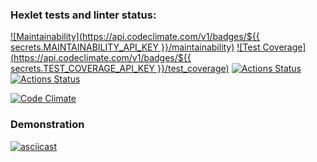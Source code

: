 ### Hexlet tests and linter status:
[![Maintainability](https://api.codeclimate.com/v1/badges/${{ secrets.MAINTAINABILITY_API_KEY }}/maintainability)](https://codeclimate.com/github/KulikovRV/php-project-lvl2/maintainability)
[![Test Coverage](https://api.codeclimate.com/v1/badges/${{ secrets.TEST_COVERAGE_API_KEY }}/test_coverage)](https://codeclimate.com/github/KulikovRV/php-project-lvl2/test_coverage)
[![Actions Status](https://github.com/KulikovRV/php-project-lvl2/workflows/hexlet-check/badge.svg)](https://github.com/KulikovRV/php-project-lvl2/actions)
[![Actions Status](https://github.com/KulikovRV/php-project-lvl2/workflows/phpcs/badge.svg)](https://github.com/KulikovRV/php-project-lvl2/actions)

[![Code Climate](https://codeclimate.com/github/hexlet-boilerplates/php-package/badges/gpa.svg)](https://codeclimate.com/github/hexlet-boilerplates/php-package)

### Demonstration
[![asciicast](https://asciinema.org/a/430795.svg)](https://asciinema.org/a/430795)